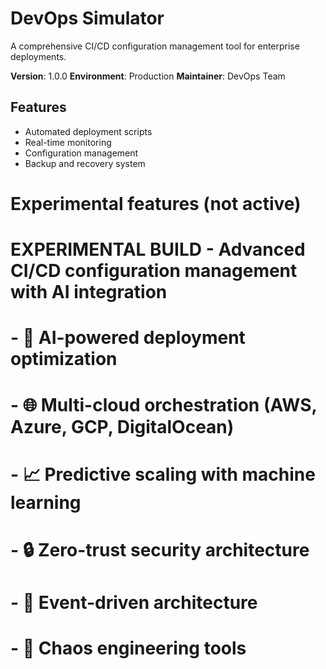 # DevOps Simulator

A comprehensive CI/CD configuration management tool for enterprise deployments.

**Version**: 1.0.0
**Environment**: Production
**Maintainer**: DevOps Team

## Features
- Automated deployment scripts
- Real-time monitoring
- Configuration management
- Backup and recovery system

# Experimental features (not active)
# **EXPERIMENTAL BUILD** - Advanced CI/CD configuration management with AI integration
# - 🤖 AI-powered deployment optimization
# - 🌐 Multi-cloud orchestration (AWS, Azure, GCP, DigitalOcean)
# - 📈 Predictive scaling with machine learning
# - 🔒 Zero-trust security architecture
# - 🌊 Event-driven architecture
# - 🎯 Chaos engineering tools
